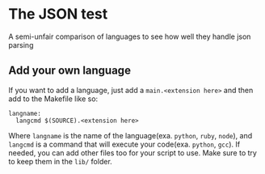 The JSON test
=============

A semi-unfair comparison of languages to see how well they handle json parsing

## Add your own language

If you want to add a language, just add a `main.<extension here>` and then add to the Makefile like so:

    langname:
      langcmd $(SOURCE).<extension here>

Where `langname` is the name of the language(exa. `python`, `ruby`, `node`), and `langcmd` is a command that will execute your code(exa. `python`, `gcc`).
If needed, you can add other files too for your script to use. Make sure to try to keep them in the `lib/` folder.
